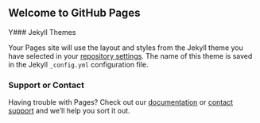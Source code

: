 ## Welcome to GitHub Pages

Y### Jekyll Themes

Your Pages site will use the layout and styles from the Jekyll theme you have selected in your [repository settings](https://github.com/Shaneb369/potential-guide/settings/pages). The name of this theme is saved in the Jekyll `_config.yml` configuration file.

### Support or Contact

Having trouble with Pages? Check out our [documentation](https://docs.github.com/categories/github-pages-basics/) or [contact support](https://support.github.com/contact) and we’ll help you sort it out.
